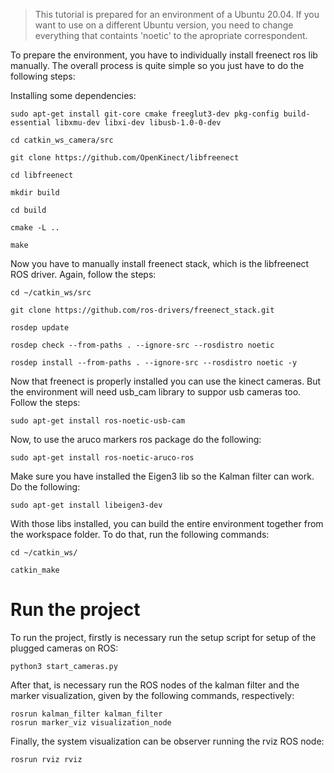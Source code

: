 > This tutorial is prepared for an environment of a Ubuntu 20.04. If you want to use on a different Ubuntu version, you need to change everything that containts 'noetic' to the apropriate correspondent.

To prepare the environment, you have to individually install freenect ros lib manually. The overall process is quite simple so you just have to do the following steps:

Installing some dependencies:

`sudo apt-get install git-core cmake freeglut3-dev pkg-config build-essential libxmu-dev libxi-dev libusb-1.0-0-dev`

`cd catkin_ws_camera/src`

`git clone https://github.com/OpenKinect/libfreenect`

`cd libfreenect`

`mkdir build`

`cd build`

`cmake -L ..`

`make`

Now you have to manually install freenect stack, which is the libfreenect ROS driver. Again, follow the steps:

`cd ~/catkin_ws/src`

`git clone https://github.com/ros-drivers/freenect_stack.git`

`rosdep update`

`rosdep check --from-paths . --ignore-src --rosdistro noetic`

`rosdep install --from-paths . --ignore-src --rosdistro noetic -y`

Now that freenect is properly installed you can use the kinect cameras. But the environment will need usb_cam library to suppor usb cameras too. Follow the steps:

`sudo apt-get install ros-noetic-usb-cam`

Now, to use the aruco markers ros package do the following:

`sudo apt-get install ros-noetic-aruco-ros`

Make sure you have installed the Eigen3 lib so the Kalman filter can work. Do the following:

`sudo apt-get install libeigen3-dev`

With those libs installed, you can build the entire environment together from the workspace folder. To do that, run the following commands:

`cd ~/catkin_ws/`

`catkin_make`

# Run the project
To run the project, firstly is necessary run the setup script for setup of the plugged cameras on ROS:

`python3 start_cameras.py` 

After that, is necessary run the ROS nodes of the kalman filter and the marker visualization, given by the following commands, respectively:
```
rosrun kalman_filter kalman_filter
rosrun marker_viz visualization_node
```
Finally, the system visualization can be observer running the rviz ROS node:

`rosrun rviz rviz
`
